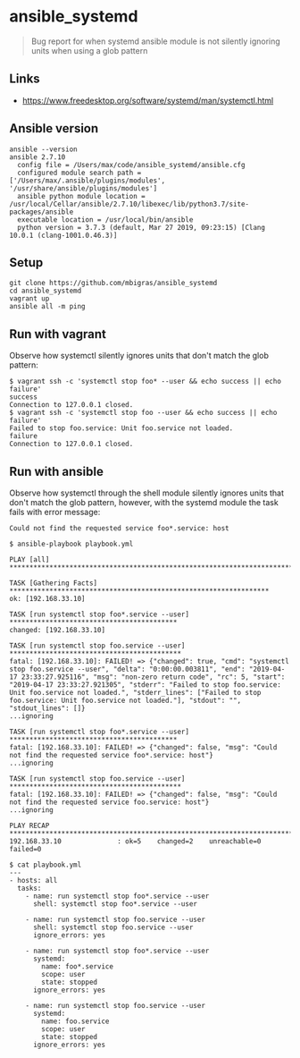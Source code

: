 # ansible_systemd

> Bug report for when systemd ansible module is not silently ignoring units when using a glob pattern

## Links

* https://www.freedesktop.org/software/systemd/man/systemctl.html

## Ansible version

```
ansible --version
ansible 2.7.10
  config file = /Users/max/code/ansible_systemd/ansible.cfg
  configured module search path = ['/Users/max/.ansible/plugins/modules', '/usr/share/ansible/plugins/modules']
  ansible python module location = /usr/local/Cellar/ansible/2.7.10/libexec/lib/python3.7/site-packages/ansible
  executable location = /usr/local/bin/ansible
  python version = 3.7.3 (default, Mar 27 2019, 09:23:15) [Clang 10.0.1 (clang-1001.0.46.3)]
```

## Setup

```
git clone https://github.com/mbigras/ansible_systemd
cd ansible_systemd
vagrant up
ansible all -m ping
```

## Run with vagrant

Observe how systemctl silently ignores units that don't match the glob pattern:

```
$ vagrant ssh -c 'systemctl stop foo* --user && echo success || echo failure'
success
Connection to 127.0.0.1 closed.
$ vagrant ssh -c 'systemctl stop foo --user && echo success || echo failure'
Failed to stop foo.service: Unit foo.service not loaded.
failure
Connection to 127.0.0.1 closed.
```

## Run with ansible

Observe how systemctl through the shell module silently ignores units that don't match the glob pattern, however, with the systemd module the task fails with error message:

```
Could not find the requested service foo*.service: host
```

```
$ ansible-playbook playbook.yml

PLAY [all] *****************************************************************************

TASK [Gathering Facts] *****************************************************************
ok: [192.168.33.10]

TASK [run systemctl stop foo*.service --user] ******************************************
changed: [192.168.33.10]

TASK [run systemctl stop foo.service --user] *******************************************
fatal: [192.168.33.10]: FAILED! => {"changed": true, "cmd": "systemctl stop foo.service --user", "delta": "0:00:00.003811", "end": "2019-04-17 23:33:27.925116", "msg": "non-zero return code", "rc": 5, "start": "2019-04-17 23:33:27.921305", "stderr": "Failed to stop foo.service: Unit foo.service not loaded.", "stderr_lines": ["Failed to stop foo.service: Unit foo.service not loaded."], "stdout": "", "stdout_lines": []}
...ignoring

TASK [run systemctl stop foo*.service --user] ******************************************
fatal: [192.168.33.10]: FAILED! => {"changed": false, "msg": "Could not find the requested service foo*.service: host"}
...ignoring

TASK [run systemctl stop foo.service --user] *******************************************
fatal: [192.168.33.10]: FAILED! => {"changed": false, "msg": "Could not find the requested service foo.service: host"}
...ignoring

PLAY RECAP *****************************************************************************
192.168.33.10              : ok=5    changed=2    unreachable=0    failed=0
```

```
$ cat playbook.yml
---
- hosts: all
  tasks:
    - name: run systemctl stop foo*.service --user
      shell: systemctl stop foo*.service --user

    - name: run systemctl stop foo.service --user
      shell: systemctl stop foo.service --user
      ignore_errors: yes

    - name: run systemctl stop foo*.service --user
      systemd:
        name: foo*.service
        scope: user
        state: stopped
      ignore_errors: yes

    - name: run systemctl stop foo.service --user
      systemd:
        name: foo.service
        scope: user
        state: stopped
      ignore_errors: yes
```